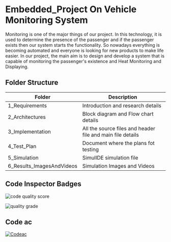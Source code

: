 # Embedded_Project On Vehicle Monitoring System

Monitoring is one of the major things of our project. In this technology, it is used to determine the presence of the passenger and if the passenger exists then our system starts the functionality. So nowadays everything is becoming automated and everyone is looking for new products to make life easier. In our project, the main aim is to design and develop a system that is capable of monitoring the passenger's existence and Heat Monitoring and Displaying.

## Folder Structure
|Folder             | Description |
|-------------------| -----------------------------------------|
| 1_Requirements  |Introduction and research details|
| 2_Architectures         | Block diagram and Flow chart details|
| 3_Implementation | All the source files and header file and main file details|
| 4_Test_Plan     | Document where the plans fot testing|
| 5_Simulation     | SimulIDE simulation file|
| 6_Results_ImagesAndVideos      | Simulation Images and Videos|

## Code Inspector Badges

![code quality score](https://www.code-inspector.com/project/28864/score/svg)

![quality grade](https://www.code-inspector.com/project/28864/status/svg)

## Code ac

[![Codeac](https://static.codeac.io/badges/2-407110585.svg "Codeac")](https://app.codeac.io/github/Chetanshidling1999/EmbeddedC)

